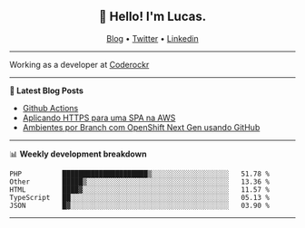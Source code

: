 <h2 align="center">👋 Hello! I'm Lucas.</h2>
<p align="center">
  <a href="https://www.lucassabreu.net.br/">Blog</a> •
  <a href="https://twitter.com/lucassabreu">Twitter</a> •
  <a href="https://www.linkedin.com/in/lucassantosabreu/">Linkedin</a>
</p>

---

Working as a developer at [Coderockr](https://github.com/Coderockr)

---

**📝 Latest Blog Posts**

<!-- BLOG-POST-LIST:START -->
- [Github Actions](https://www.lucassabreu.net.br/post/github-actions/)
- [Aplicando HTTPS para uma SPA na AWS](https://www.lucassabreu.net.br/post/aplicando-https-para-uma-spa-na-aws/)
- [Ambientes por Branch com OpenShift Next Gen usando GitHub](https://www.lucassabreu.net.br/post/ambientes-por-branch-com-openshift-next-gen-usando-github/)
<!-- BLOG-POST-LIST:END -->

---

📊 **Weekly development breakdown**
<!--START_SECTION:waka-->
```text
PHP          █████████████████████▒░░░░░░░░░░░░░░░░░░░   51.78 % 
Other        █████▒░░░░░░░░░░░░░░░░░░░░░░░░░░░░░░░░░░░   13.36 % 
HTML         ████▓░░░░░░░░░░░░░░░░░░░░░░░░░░░░░░░░░░░░   11.57 % 
TypeScript   ██░░░░░░░░░░░░░░░░░░░░░░░░░░░░░░░░░░░░░░░   05.13 % 
JSON         █▓░░░░░░░░░░░░░░░░░░░░░░░░░░░░░░░░░░░░░░░   03.90 % 
```
<!--END_SECTION:waka-->

---
